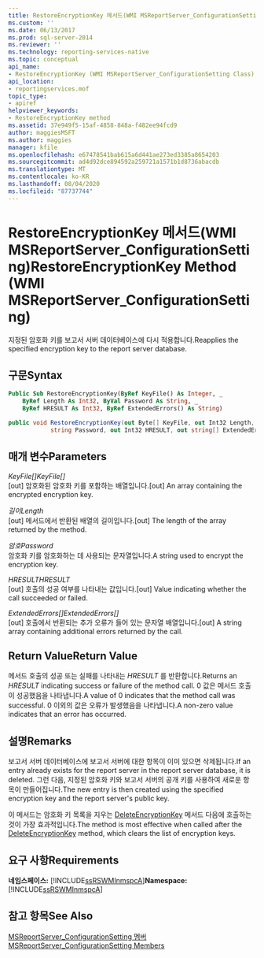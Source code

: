 ```yaml
---
title: RestoreEncryptionKey 메서드(WMI MSReportServer_ConfigurationSetting) | Microsoft Docs
ms.custom: ''
ms.date: 06/13/2017
ms.prod: sql-server-2014
ms.reviewer: ''
ms.technology: reporting-services-native
ms.topic: conceptual
api_name:
- RestoreEncryptionKey (WMI MSReportServer_ConfigurationSetting Class)
api_location:
- reportingservices.mof
topic_type:
- apiref
helpviewer_keywords:
- RestoreEncryptionKey method
ms.assetid: 37e949f5-15af-4858-848a-f482ee94fcd9
author: maggiesMSFT
ms.author: maggies
manager: kfile
ms.openlocfilehash: e67478541bab615a6d441ae273ed3385a8654203
ms.sourcegitcommit: ad4d92dce894592a259721a1571b1d8736abacdb
ms.translationtype: MT
ms.contentlocale: ko-KR
ms.lasthandoff: 08/04/2020
ms.locfileid: "87737744"
---
```

# <a name="restoreencryptionkey-method-wmi-msreportserver_configurationsetting"></a><span data-ttu-id="75fd6-102">RestoreEncryptionKey 메서드(WMI MSReportServer_ConfigurationSetting)</span><span class="sxs-lookup"><span data-stu-id="75fd6-102">RestoreEncryptionKey Method (WMI MSReportServer_ConfigurationSetting)</span></span>
  <span data-ttu-id="75fd6-103">지정된 암호화 키를 보고서 서버 데이터베이스에 다시 적용합니다.</span><span class="sxs-lookup"><span data-stu-id="75fd6-103">Reapplies the specified encryption key to the report server database.</span></span>  
  
## <a name="syntax"></a><span data-ttu-id="75fd6-104">구문</span><span class="sxs-lookup"><span data-stu-id="75fd6-104">Syntax</span></span>  
  
```vb  
Public Sub RestoreEncryptionKey(ByRef KeyFile() As Integer, _  
    ByRef Length As Int32, ByVal Password As String, _  
    ByRef HRESULT As Int32, ByRef ExtendedErrors() As String)  
```  
  
```csharp  
public void RestoreEncryptionKey(out Byte[] KeyFile, out Int32 Length,   
            string Password, out Int32 HRESULT, out string[] ExtendedErrors);  
```  
  
## <a name="parameters"></a><span data-ttu-id="75fd6-105">매개 변수</span><span class="sxs-lookup"><span data-stu-id="75fd6-105">Parameters</span></span>  
 <span data-ttu-id="75fd6-106">*KeyFile[]*</span><span class="sxs-lookup"><span data-stu-id="75fd6-106">*KeyFile[]*</span></span>  
 <span data-ttu-id="75fd6-107">[out] 암호화된 암호화 키를 포함하는 배열입니다.</span><span class="sxs-lookup"><span data-stu-id="75fd6-107">[out] An array containing the encrypted encryption key.</span></span>  
  
 <span data-ttu-id="75fd6-108">*길이*</span><span class="sxs-lookup"><span data-stu-id="75fd6-108">*Length*</span></span>  
 <span data-ttu-id="75fd6-109">[out] 메서드에서 반환된 배열의 길이입니다.</span><span class="sxs-lookup"><span data-stu-id="75fd6-109">[out] The length of the array returned by the method.</span></span>  
  
 <span data-ttu-id="75fd6-110">*암호*</span><span class="sxs-lookup"><span data-stu-id="75fd6-110">*Password*</span></span>  
 <span data-ttu-id="75fd6-111">암호화 키를 암호화하는 데 사용되는 문자열입니다.</span><span class="sxs-lookup"><span data-stu-id="75fd6-111">A string used to encrypt the encryption key.</span></span>  
  
 <span data-ttu-id="75fd6-112">*HRESULT*</span><span class="sxs-lookup"><span data-stu-id="75fd6-112">*HRESULT*</span></span>  
 <span data-ttu-id="75fd6-113">[out] 호출의 성공 여부를 나타내는 값입니다.</span><span class="sxs-lookup"><span data-stu-id="75fd6-113">[out] Value indicating whether the call succeeded or failed.</span></span>  
  
 <span data-ttu-id="75fd6-114">*ExtendedErrors[]*</span><span class="sxs-lookup"><span data-stu-id="75fd6-114">*ExtendedErrors[]*</span></span>  
 <span data-ttu-id="75fd6-115">[out] 호출에서 반환되는 추가 오류가 들어 있는 문자열 배열입니다.</span><span class="sxs-lookup"><span data-stu-id="75fd6-115">[out] A string array containing additional errors returned by the call.</span></span>  
  
## <a name="return-value"></a><span data-ttu-id="75fd6-116">Return Value</span><span class="sxs-lookup"><span data-stu-id="75fd6-116">Return Value</span></span>  
 <span data-ttu-id="75fd6-117">메서드 호출의 성공 또는 실패를 나타내는 *HRESULT* 를 반환합니다.</span><span class="sxs-lookup"><span data-stu-id="75fd6-117">Returns an *HRESULT* indicating success or failure of the method call.</span></span> <span data-ttu-id="75fd6-118">0 값은 메서드 호출이 성공했음을 나타냅니다.</span><span class="sxs-lookup"><span data-stu-id="75fd6-118">A value of 0 indicates that the method call was successful.</span></span> <span data-ttu-id="75fd6-119">0 이외의 값은 오류가 발생했음을 나타냅니다.</span><span class="sxs-lookup"><span data-stu-id="75fd6-119">A non-zero value indicates that an error has occurred.</span></span>  
  
## <a name="remarks"></a><span data-ttu-id="75fd6-120">설명</span><span class="sxs-lookup"><span data-stu-id="75fd6-120">Remarks</span></span>  
 <span data-ttu-id="75fd6-121">보고서 서버 데이터베이스에 보고서 서버에 대한 항목이 이미 있으면 삭제됩니다.</span><span class="sxs-lookup"><span data-stu-id="75fd6-121">If an entry already exists for the report server in the report server database, it is deleted.</span></span> <span data-ttu-id="75fd6-122">그런 다음, 지정된 암호화 키와 보고서 서버의 공개 키를 사용하여 새로운 항목이 만들어집니다.</span><span class="sxs-lookup"><span data-stu-id="75fd6-122">The new entry is then created using the specified encryption key and the report server's public key.</span></span>  
  
 <span data-ttu-id="75fd6-123">이 메서드는 암호화 키 목록을 지우는 [DeleteEncryptionKey](configurationsetting-method-deleteencryptionkey.md) 메서드 다음에 호출하는 것이 가장 효과적입니다.</span><span class="sxs-lookup"><span data-stu-id="75fd6-123">The method is most effective when called after the [DeleteEncryptionKey](configurationsetting-method-deleteencryptionkey.md) method, which clears the list of encryption keys.</span></span>  
  
## <a name="requirements"></a><span data-ttu-id="75fd6-124">요구 사항</span><span class="sxs-lookup"><span data-stu-id="75fd6-124">Requirements</span></span>  
 <span data-ttu-id="75fd6-125">**네임스페이스:** [!INCLUDE[ssRSWMInmspcA](../../includes/ssrswminmspca-md.md)]</span><span class="sxs-lookup"><span data-stu-id="75fd6-125">**Namespace:** [!INCLUDE[ssRSWMInmspcA](../../includes/ssrswminmspca-md.md)]</span></span>  
  
## <a name="see-also"></a><span data-ttu-id="75fd6-126">참고 항목</span><span class="sxs-lookup"><span data-stu-id="75fd6-126">See Also</span></span>  
 [<span data-ttu-id="75fd6-127">MSReportServer_ConfigurationSetting 멤버</span><span class="sxs-lookup"><span data-stu-id="75fd6-127">MSReportServer_ConfigurationSetting Members</span></span>](msreportserver-configurationsetting-members.md)  
  
  
